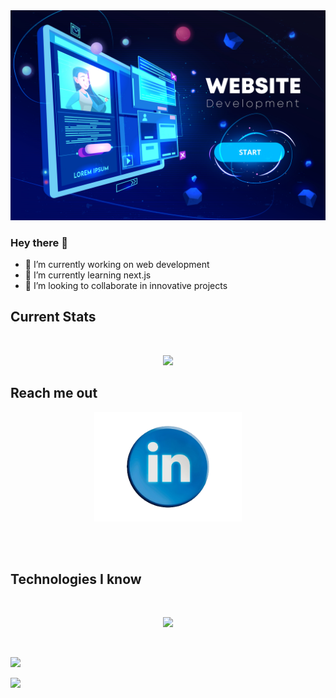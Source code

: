 <a href="linkedin.com/in/mahmud-one-is1">
<img src="https://raw.githubusercontent.com/NobleMahmud/NobleMahmud/main/web1.jpg" />
</a>

### Hey there 👋

- 🔭 I’m currently working on web development
- 🌱 I’m currently learning next.js
- 👯 I’m looking to collaborate in innovative projects
 
## Current Stats
</br>
<p align="center">
  <img width="60%" src="https://github-readme-streak-stats.herokuapp.com?user=NobleMahmud&theme=react&hide_border=true&background=0D1117&stroke=0D1117&fire=FF4500&sideLabels=00F0FF&currStreakNum=FF4500&ring=FF4500&currStreakLabel=FF1CF7&sideNums=00F0FF" />
</p>

## Reach me out
<p align="center">
  <a href="https://www.linkedin.com/in/mahmud-one-is1"><img height="175" src="https://raw.githubusercontent.com/NobleMahmud/NobleMahmud/main/linkedin.png"></a>
</p>


<br />

<br />

## Technologies I know
</br>
<p align="center">
  <a href="https://skillicons.dev">
    <img src="https://skillicons.dev/icons?i=html,css,tailwind,c,js,figma,firebase,react,vscode,github,nodejs,express,mongodb&perline=6" />
  </a>
</p>

</br>

![](http://github-profile-summary-cards.vercel.app/api/cards/profile-details?username=NobleMahmud&theme=ayu_mirage)

![](http://github-profile-summary-cards.vercel.app/api/cards/repos-per-language?username=NobleMahmud&theme=ayu_mirage)
